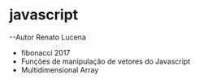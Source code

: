 # javascript
--Autor Renato Lucena 
- fibonacci 2017
- Funções de manipulação de vetores do Javascript
- Multidimensional Array


